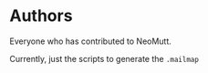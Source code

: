# Authors

Everyone who has contributed to NeoMutt.

Currently, just the scripts to generate the `.mailmap`
